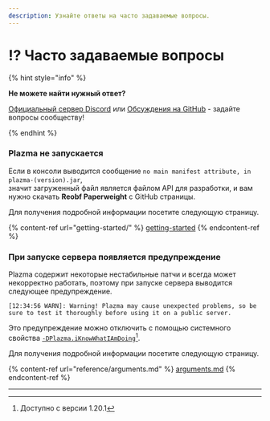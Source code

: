 ```yaml
---
description: Узнайте ответы на часто задаваемые вопросы.
---
```


# ⁉️ Часто задаваемые вопросы

{% hint style="info" %}

**Не можете найти нужный ответ?**

[Официальный сервер Discord](https://discord.gg/MmfC52K8A8) или [Обсуждения на GitHub](https://github.com/PlazmaMC/PlazmaBukkit/discussions) - задайте вопросы сообществу!

{% endhint %}

### Plazma не запускается

Если в консоли выводится сообщение `no main manifest attribute, in plazma-(version).jar`,\
значит загруженный файл является файлом API для разработки, и вам нужно скачать **Reobf Paperweight** с GitHub страницы.

Для получения подробной информации посетите следующую страницу.

{% content-ref url="getting-started/" %}
[getting-started](getting-started#id-2)
{% endcontent-ref %}

### При запуске сервера появляется предупреждение

Plazma содержит некоторые нестабильные патчи и всегда может некорректно работать, поэтому при запуске сервера выводится следующее предупреждение.

```log
[12:34:56 WARN]: Warning! Plazma may cause unexpected problems, so be sure to test it thoroughly before using it on a public server.
```

Это предупреждение можно отключить с помощью системного свойства [`-DPlazma.iKnowWhatIAmDoing`](#user-content-fn-1)[^1].

Для получения подробной информации посетите следующую страницу.

{% content-ref url="reference/arguments.md" %}
[arguments.md](reference/arguments.md#plazma.iknowwhatiamdoing)
{% endcontent-ref %}

***

[^1]: Доступно с версии 1.20.1
